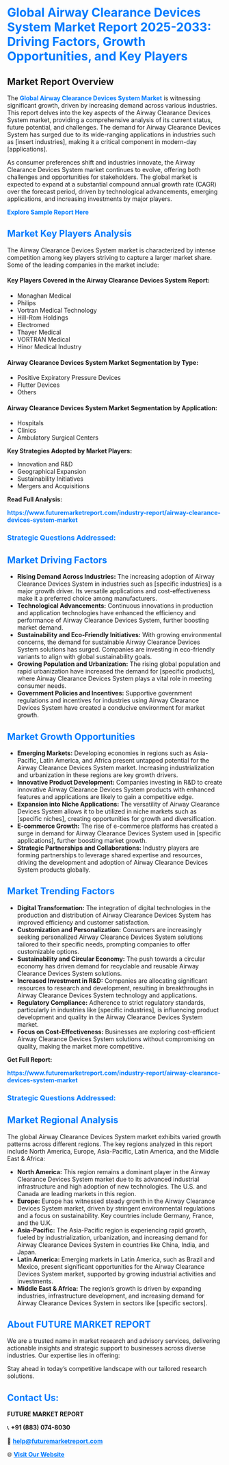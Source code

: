 <h1 style="color: #007BFF;">Global Airway Clearance Devices System Market Report 2025-2033: Driving Factors, Growth Opportunities, and Key Players</h1>

<section id="overview">
<h2>Market Report Overview</h2>
<p>The <a href="https://www.futuremarketreport.com/industry-report/airway-clearance-devices-system-market" style="color: #007BFF; text-decoration: none;"><strong>Global Airway Clearance Devices System Market</strong></a> is witnessing significant growth, driven by increasing demand across various industries. This report delves into the key aspects of the Airway Clearance Devices System market, providing a comprehensive analysis of its current status, future potential, and challenges. The demand for Airway Clearance Devices System has surged due to its wide-ranging applications in industries such as [insert industries], making it a critical component in modern-day [applications].</p>
<p>As consumer preferences shift and industries innovate, the Airway Clearance Devices System market continues to evolve, offering both challenges and opportunities for stakeholders. The global market is expected to expand at a substantial compound annual growth rate (CAGR) over the forecast period, driven by technological advancements, emerging applications, and increasing investments by major players.</p>
</section>

<section id="overview">
<p><a href="https://www.futuremarketreport.com/request-sample/reportId=50245" style="color: #007BFF; text-decoration: none;"><strong>Explore Sample Report Here</strong></a></p>
</section>

<section id="key-players">
<h2 style="color: #007BFF;">Market Key Players Analysis</h2>
<p>The Airway Clearance Devices System market is characterized by intense competition among key players striving to capture a larger market share. Some of the leading companies in the market include:</p>
<h4>Key Players Covered in the Airway Clearance Devices System Report:</h4>
<ul><li>Monaghan Medical</li><li>Philips</li><li>Vortran Medical Technology</li><li>Hill-Rom Holdings</li><li>Electromed</li><li>Thayer Medical</li><li>VORTRAN Medical</li><li>Hinor Medical Industry</li></ul>
<h4>Airway Clearance Devices System Market Segmentation by Type:</h4>
<ul><li>Positive Expiratory Pressure Devices</li><li>Flutter Devices</li><li>Others</li></ul>

<h4>Airway Clearance Devices System Market Segmentation by Application:</h4>
<ul><li>Hospitals</li><li>Clinics</li><li>Ambulatory Surgical Centers</li></ul>
<p><strong>Key Strategies Adopted by Market Players:</strong></p>
<ul>
<li>Innovation and R&D</li>
<li>Geographical Expansion</li>
<li>Sustainability Initiatives</li>
<li>Mergers and Acquisitions</li>
</ul>
</section>

<section>
<p><strong>Read Full Analysis: </strong></p><a href="https://www.futuremarketreport.com/industry-report/airway-clearance-devices-system-market" style="color: #007BFF; text-decoration: none;"><strong>https://www.futuremarketreport.com/industry-report/airway-clearance-devices-system-market</strong></a>
<h3 style="color: #007BFF;">Strategic Questions Addressed:</h3>
</section>

<section id="driving-factors">
<h2 style="color: #007BFF;">Market Driving Factors</h2>
<ul>
<li><strong>Rising Demand Across Industries:</strong> The increasing adoption of Airway Clearance Devices System in industries such as [specific industries] is a major growth driver. Its versatile applications and cost-effectiveness make it a preferred choice among manufacturers.</li>
<li><strong>Technological Advancements:</strong> Continuous innovations in production and application technologies have enhanced the efficiency and performance of Airway Clearance Devices System, further boosting market demand.</li>
<li><strong>Sustainability and Eco-Friendly Initiatives:</strong> With growing environmental concerns, the demand for sustainable Airway Clearance Devices System solutions has surged. Companies are investing in eco-friendly variants to align with global sustainability goals.</li>
<li><strong>Growing Population and Urbanization:</strong> The rising global population and rapid urbanization have increased the demand for [specific products], where Airway Clearance Devices System plays a vital role in meeting consumer needs.</li>
<li><strong>Government Policies and Incentives:</strong> Supportive government regulations and incentives for industries using Airway Clearance Devices System have created a conducive environment for market growth.</li>
</ul>
</section>

<section id="growth-opportunities">
<h2 style="color: #007BFF;">Market Growth Opportunities</h2>
<ul>
<li><strong>Emerging Markets:</strong> Developing economies in regions such as Asia-Pacific, Latin America, and Africa present untapped potential for the Airway Clearance Devices System market. Increasing industrialization and urbanization in these regions are key growth drivers.</li>
<li><strong>Innovative Product Development:</strong> Companies investing in R&D to create innovative Airway Clearance Devices System products with enhanced features and applications are likely to gain a competitive edge.</li>
<li><strong>Expansion into Niche Applications:</strong> The versatility of Airway Clearance Devices System allows it to be utilized in niche markets such as [specific niches], creating opportunities for growth and diversification.</li>
<li><strong>E-commerce Growth:</strong> The rise of e-commerce platforms has created a surge in demand for Airway Clearance Devices System used in [specific applications], further boosting market growth.</li>
<li><strong>Strategic Partnerships and Collaborations:</strong> Industry players are forming partnerships to leverage shared expertise and resources, driving the development and adoption of Airway Clearance Devices System products globally.</li>
</ul>
</section>

<section id="trending-factors">
<h2 style="color: #007BFF;">Market Trending Factors</h2>
<ul>
<li><strong>Digital Transformation:</strong> The integration of digital technologies in the production and distribution of Airway Clearance Devices System has improved efficiency and customer satisfaction.</li>
<li><strong>Customization and Personalization:</strong> Consumers are increasingly seeking personalized Airway Clearance Devices System solutions tailored to their specific needs, prompting companies to offer customizable options.</li>
<li><strong>Sustainability and Circular Economy:</strong> The push towards a circular economy has driven demand for recyclable and reusable Airway Clearance Devices System solutions.</li>
<li><strong>Increased Investment in R&D:</strong> Companies are allocating significant resources to research and development, resulting in breakthroughs in Airway Clearance Devices System technology and applications.</li>
<li><strong>Regulatory Compliance:</strong> Adherence to strict regulatory standards, particularly in industries like [specific industries], is influencing product development and quality in the Airway Clearance Devices System market.</li>
<li><strong>Focus on Cost-Effectiveness:</strong> Businesses are exploring cost-efficient Airway Clearance Devices System solutions without compromising on quality, making the market more competitive.</li>
</ul>
</section>

<section>
<p><strong>Get Full Report: </strong></p><a href="https://www.futuremarketreport.com/industry-report/airway-clearance-devices-system-market" style="color: #007BFF; text-decoration: none;"><strong>https://www.futuremarketreport.com/industry-report/airway-clearance-devices-system-market</strong></a>
<h3 style="color: #007BFF;">Strategic Questions Addressed:</h3>
</section>


<section id="regional-analysis">
<h2 style="color: #007BFF;">Market Regional Analysis</h2>
<p>The global Airway Clearance Devices System market exhibits varied growth patterns across different regions. The key regions analyzed in this report include North America, Europe, Asia-Pacific, Latin America, and the Middle East & Africa:</p>
<ul>
<li><strong>North America:</strong> This region remains a dominant player in the Airway Clearance Devices System market due to its advanced industrial infrastructure and high adoption of new technologies. The U.S. and Canada are leading markets in this region.</li>
<li><strong>Europe:</strong> Europe has witnessed steady growth in the Airway Clearance Devices System market, driven by stringent environmental regulations and a focus on sustainability. Key countries include Germany, France, and the U.K.</li>
<li><strong>Asia-Pacific:</strong> The Asia-Pacific region is experiencing rapid growth, fueled by industrialization, urbanization, and increasing demand for Airway Clearance Devices System in countries like China, India, and Japan.</li>
<li><strong>Latin America:</strong> Emerging markets in Latin America, such as Brazil and Mexico, present significant opportunities for the Airway Clearance Devices System market, supported by growing industrial activities and investments.</li>
<li><strong>Middle East & Africa:</strong> The region’s growth is driven by expanding industries, infrastructure development, and increasing demand for Airway Clearance Devices System in sectors like [specific sectors].</li>
</ul>
</section>

<footer>
<h2 style="color: #007BFF;">About FUTURE MARKET REPORT</h2>
<p>We are a trusted name in market research and advisory services, delivering actionable insights and strategic support to businesses across diverse industries. Our expertise lies in offering:</p>

<p>Stay ahead in today’s competitive landscape with our tailored research solutions.</p>

<h2 style="color: #007BFF;">Contact Us:</h2>
<p><strong>FUTURE MARKET REPORT</strong></p>
<p>📞 <strong>+91 (883) 074-8030</strong></p>
<p>📧 <strong><a href="mailto:help@futuremarketreport.com" style="color: #007BFF;">help@futuremarketreport.com</a></strong></p>
<p>🌐 <strong><a href="https://www.futuremarketreport.com/" style="color: #007BFF;">Visit Our Website</a></strong></p>
</footer>